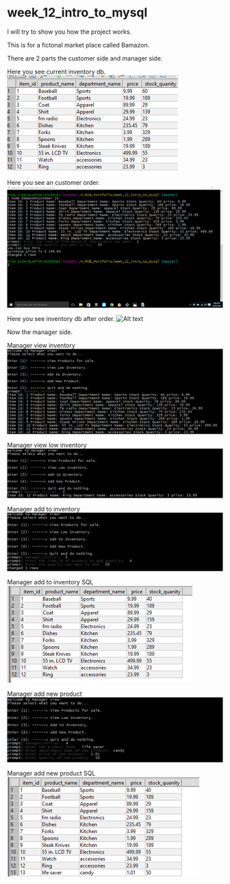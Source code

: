 # week_12_intro_to_mysql

I will try to show you how the project works.

This is for a fictonal market place called Bamazon.

There are 2 parts the customer side and manager side.

Here you see current inventory db.
![Alt text](/demoScreenShots/BamazonCustomerSQLB4.png?raw=true "SQL B4")

Here you see an customer order.
![Alt text](/demoScreenShots/BamazonCustomerEx1.png?raw=true "Cust Order")

Here you see inventory db after order.
![Alt text](/demoScreenShots/BamazonCustomerAfter.png?raw=true "SQL After")

Now the manager side.

Manager view inventory
![Alt text](/demoScreenShots/BamazonManagerView.png?raw=true "View Inv")

Manager view low inventory
![Alt text](/demoScreenShots/BamazonManagerViewLow.png?raw=true "Low Inv")

Manager add to inventory
![Alt text](/demoScreenShots/BamazonManagerAddToInv.png?raw=true "Add Inv")

Manager add to inventory SQL
![Alt text](/demoScreenShots/BamazonManagerAddToInvSQL.png?raw=true "Add Inv SQL")

Manager add new product
![Alt text](/demoScreenShots/BamazonManagerAddNewProd.png?raw=true "New Product")

Manager add new product SQL
![Alt text](/demoScreenShots/BamazonManagerAddNewProdSQL.png?raw=true "New Product SQL")
